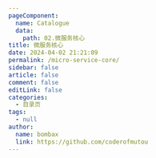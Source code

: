 ```yaml
---
pageComponent:
  name: Catalogue
  data:
    path: 02.微服务核心
title: 微服务核心
date: 2024-04-02 21:21:09
permalink: /micro-service-core/
sidebar: false
article: false
comment: false
editLink: false
categories: 
  - 目录页
tags: 
  - null
author: 
  name: bombax
  link: https://github.com/coderofmutou
---
```

